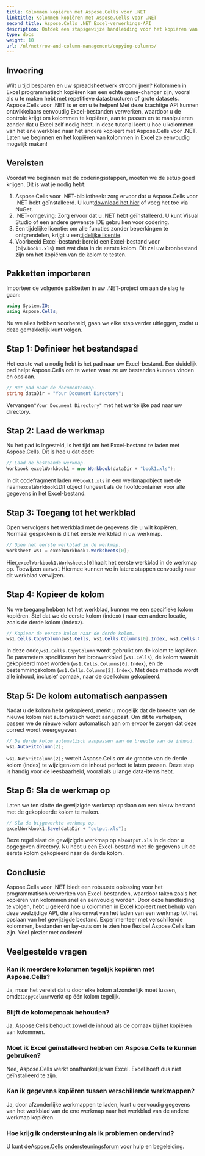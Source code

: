 ```yaml
---
title: Kolommen kopiëren met Aspose.Cells voor .NET
linktitle: Kolommen kopiëren met Aspose.Cells voor .NET
second_title: Aspose.Cells .NET Excel-verwerkings-API
description: Ontdek een stapsgewijze handleiding voor het kopiëren van kolommen in Excel met Aspose.Cells voor .NET. Vereenvoudig uw datataken met duidelijke instructies.
type: docs
weight: 10
url: /nl/net/row-and-column-management/copying-columns/
---
```

## Invoering
Wilt u tijd besparen en uw spreadsheetwerk stroomlijnen? Kolommen in Excel programmatisch kopiëren kan een echte game-changer zijn, vooral als u te maken hebt met repetitieve datastructuren of grote datasets. Aspose.Cells voor .NET is er om u te helpen! Met deze krachtige API kunnen ontwikkelaars eenvoudig Excel-bestanden verwerken, waardoor u de controle krijgt om kolommen te kopiëren, aan te passen en te manipuleren zonder dat u Excel zelf nodig hebt. In deze tutorial leert u hoe u kolommen van het ene werkblad naar het andere kopieert met Aspose.Cells voor .NET. 
Laten we beginnen en het kopiëren van kolommen in Excel zo eenvoudig mogelijk maken!
## Vereisten
Voordat we beginnen met de coderingsstappen, moeten we de setup goed krijgen. Dit is wat je nodig hebt:
1.  Aspose.Cells voor .NET-bibliotheek: zorg ervoor dat u Aspose.Cells voor .NET hebt geïnstalleerd. U kunt[download het hier](https://releases.aspose.com/cells/net/) of voeg het toe via NuGet.
2. .NET-omgeving: Zorg ervoor dat u .NET hebt geïnstalleerd. U kunt Visual Studio of een andere gewenste IDE gebruiken voor codering.
3.  Een tijdelijke licentie: om alle functies zonder beperkingen te ontgrendelen, krijgt u een[tijdelijke licentie](https://purchase.aspose.com/temporary-license/).
4. Voorbeeld Excel-bestand: bereid een Excel-bestand voor (bijv.`book1.xls`) met wat data in de eerste kolom. Dit zal uw bronbestand zijn om het kopiëren van de kolom te testen.
## Pakketten importeren
Importeer de volgende pakketten in uw .NET-project om aan de slag te gaan:
```csharp
using System.IO;
using Aspose.Cells;
```
Nu we alles hebben voorbereid, gaan we elke stap verder uitleggen, zodat u deze gemakkelijk kunt volgen.
## Stap 1: Definieer het bestandspad
Het eerste wat u nodig hebt is het pad naar uw Excel-bestand. Een duidelijk pad helpt Aspose.Cells om te weten waar ze uw bestanden kunnen vinden en opslaan.
```csharp
// Het pad naar de documentenmap.
string dataDir = "Your Document Directory";
```
 Vervangen`"Your Document Directory"` met het werkelijke pad naar uw directory.
## Stap 2: Laad de werkmap
Nu het pad is ingesteld, is het tijd om het Excel-bestand te laden met Aspose.Cells. Dit is hoe u dat doet:
```csharp
// Laad de bestaande werkmap.
Workbook excelWorkbook1 = new Workbook(dataDir + "book1.xls");
```
 In dit codefragment laden we`book1.xls` in een werkmapobject met de naam`excelWorkbook1`Dit object fungeert als de hoofdcontainer voor alle gegevens in het Excel-bestand.
## Stap 3: Toegang tot het werkblad
Open vervolgens het werkblad met de gegevens die u wilt kopiëren. Normaal gesproken is dit het eerste werkblad in uw werkmap.
```csharp
// Open het eerste werkblad in de werkmap.
Worksheet ws1 = excelWorkbook1.Worksheets[0];
```
 Hier,`excelWorkbook1.Worksheets[0]`haalt het eerste werkblad in de werkmap op. Toewijzen aan`ws1` Hiermee kunnen we in latere stappen eenvoudig naar dit werkblad verwijzen.
## Stap 4: Kopieer de kolom
 Nu we toegang hebben tot het werkblad, kunnen we een specifieke kolom kopiëren. Stel dat we de eerste kolom (index`0` ) naar een andere locatie, zoals de derde kolom (index`2`).
```csharp
// Kopieer de eerste kolom naar de derde kolom.
ws1.Cells.CopyColumn(ws1.Cells, ws1.Cells.Columns[0].Index, ws1.Cells.Columns[2].Index);
```
 In deze code,`ws1.Cells.CopyColumn` wordt gebruikt om de kolom te kopiëren. De parameters specificeren het bronwerkblad (`ws1.Cells`), de kolom waaruit gekopieerd moet worden (`ws1.Cells.Columns[0].Index`), en de bestemmingskolom (`ws1.Cells.Columns[2].Index`). Met deze methode wordt alle inhoud, inclusief opmaak, naar de doelkolom gekopieerd.
## Stap 5: De kolom automatisch aanpassen
Nadat u de kolom hebt gekopieerd, merkt u mogelijk dat de breedte van de nieuwe kolom niet automatisch wordt aangepast. Om dit te verhelpen, passen we de nieuwe kolom automatisch aan om ervoor te zorgen dat deze correct wordt weergegeven.
```csharp
// De derde kolom automatisch aanpassen aan de breedte van de inhoud.
ws1.AutoFitColumn(2);
```
`ws1.AutoFitColumn(2);` vertelt Aspose.Cells om de grootte van de derde kolom (index) te wijzigen`2`om de inhoud perfect te laten passen. Deze stap is handig voor de leesbaarheid, vooral als u lange data-items hebt.
## Stap 6: Sla de werkmap op
Laten we ten slotte de gewijzigde werkmap opslaan om een nieuw bestand met de gekopieerde kolom te maken. 
```csharp
// Sla de bijgewerkte werkmap op.
excelWorkbook1.Save(dataDir + "output.xls");
```
 Deze regel slaat de gewijzigde werkmap op als`output.xls` in de door u opgegeven directory. Nu hebt u een Excel-bestand met de gegevens uit de eerste kolom gekopieerd naar de derde kolom.
## Conclusie
Aspose.Cells voor .NET biedt een robuuste oplossing voor het programmatisch verwerken van Excel-bestanden, waardoor taken zoals het kopiëren van kolommen snel en eenvoudig worden. Door deze handleiding te volgen, hebt u geleerd hoe u kolommen in Excel kopieert met behulp van deze veelzijdige API, die alles omvat van het laden van een werkmap tot het opslaan van het gewijzigde bestand. Experimenteer met verschillende kolommen, bestanden en lay-outs om te zien hoe flexibel Aspose.Cells kan zijn. Veel plezier met coderen!
## Veelgestelde vragen
### Kan ik meerdere kolommen tegelijk kopiëren met Aspose.Cells?  
 Ja, maar het vereist dat u door elke kolom afzonderlijk moet lussen, omdat`CopyColumn`werkt op één kolom tegelijk. 
### Blijft de kolomopmaak behouden?  
Ja, Aspose.Cells behoudt zowel de inhoud als de opmaak bij het kopiëren van kolommen.
### Moet ik Excel geïnstalleerd hebben om Aspose.Cells te kunnen gebruiken?  
Nee, Aspose.Cells werkt onafhankelijk van Excel. Excel hoeft dus niet geïnstalleerd te zijn.
### Kan ik gegevens kopiëren tussen verschillende werkmappen?  
Ja, door afzonderlijke werkmappen te laden, kunt u eenvoudig gegevens van het werkblad van de ene werkmap naar het werkblad van de andere werkmap kopiëren.
### Hoe krijg ik ondersteuning als ik problemen ondervind?  
 U kunt de[Aspose.Cells ondersteuningsforum](https://forum.aspose.com/c/cells/9) voor hulp en begeleiding.